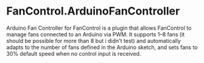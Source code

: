 # FanControl.ArduinoFanController
Arduino Fan Controller for FanControl is a plugin that allows FanControl to manage fans connected to an Arduino via PWM. It supports 1–8 fans (it should be possible for more than 8 but i didn't test) and automatically adapts to the number of fans defined in the Arduino sketch, and sets fans to 30% default speed when no control input is received.
